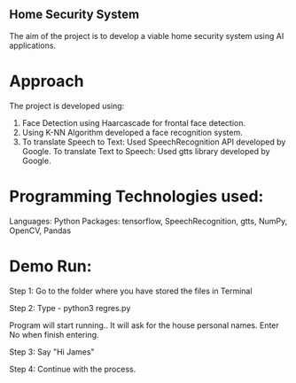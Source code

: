 ## Home Security System

The aim of the project is to develop a viable home security system using AI applications.

# Approach

The project is developed using:
1. Face Detection using Haarcascade for frontal face detection.
2. Using K-NN Algorithm developed a face recognition system.
3. To translate Speech to Text: Used SpeechRecognition API developed by Google.
   To translate Text to Speech: Used gtts library developed by Google.

# Programming Technologies used:
Languages: Python
Packages: tensorflow, SpeechRecognition, gtts, NumPy, OpenCV, Pandas

# Demo Run:

Step 1: Go to the folder where you have stored the files in Terminal

Step 2: Type - python3 regres.py

Program will start running..
It will ask for the house personal names.
Enter No when finish entering.

Step 3: Say "Hi James"

Step 4: Continue with the process.
